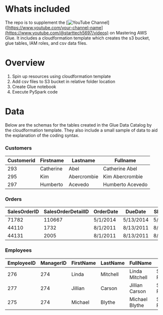 # Whats included 
The repo is to supplement the [![YouTube Channel](https://img.shields.io/badge/YouTube-Channel-red?style=for-the-badge&logo=youtube)]([https://www.youtube.com/your-channel-name](https://www.youtube.com/@starttech5697/videos) on Mastering AWS Glue. It includes a cloudformation template which creates the s3 bucket, glue tables, IAM roles, and csv data files.

# Overview
1.  Spin up resources using cloudformation template
2.  Add csv files to S3 bucket in relative folder location
3.  Create Glue notebook
4.  Execute PySpark code

# Data
Below are the schemas for the tables created in the Glue Data Catalog by the cloudformation template. They also include a small sample of data to aid the explanation of the coding syntax.

### Customers

|Customerid | Firstname | Lastname | Fullname |
|-----------|----------|----------|-----------|
|293        |	Catherine |	Abel                 |	Catherine Abel  |
| 295       |	Kim	      |   Abercrombie        |	Kim Abercrombie |
|  297      |	Humberto  |	Acevedo              |	Humberto Acevedo|
  



### Orders

|SalesOrderID |SalesOrderDetailID |OrderDate |DueDate |ShipDate |EmployeeID |CustomerID |SubTotal |TaxAmt |Freight |TotalDue |ProductID |OrderQty |UnitPrice |UnitPriceDiscount |LineTotal |
|-------------|-------------------|----------|--------|---------|-----------|-----------|---------|-------|--------|---------|----------|---------|----------|------------------|----------|
|71782 |110667 |5/1/2014 |5/13/2014 |5/8/2014 |276 |293 |33319.986 |3182.8264 |994.6333 |37497.4457 |714 |3 |29.994 |0 |89.982 |
|44110 |1732 |8/1/2011 |8/13/2011 |8/8/2011 |277 |295 |16667.3077 |1600.6864 |500.2145 |18768.2086 |765 |2 |419.4589 |0 |838.9178 |
|44131 |2005 |8/1/2011 |8/13/2011 |8/8/2011 |275 |297 |20514.2859 |1966.5222 |614.5382 |23095.3463 |709 |6 |5.7 |0 |34.2 |

### Employees

|EmployeeID |ManagerID |FirstName |LastName |FullName |JobTitle |OrganizationLevel |MaritalStatus |Gender |Territory |Country |Group|
|-----------|----------|----------|--------|---------|-----------|-----------|---------------------|-------|--------|---------|----------|
|276 |274 |Linda |Mitchell |Linda Mitchell |Sales Representative |3 |M |F |Southwest |US |North America|
|277 |274 |Jillian |Carson |Jillian Carson |Sales Representative |3 |S |F |Central |US |North America|
|275 |274 |Michael |Blythe |Michael Blythe |Sales Representative |3 |S |M	|Northeast	|US	|North America|
